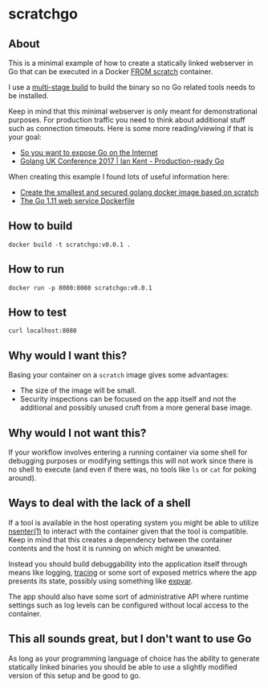 # scratchgo

## About
This is a minimal example of how to create a statically linked
webserver in Go that can be executed in a Docker [FROM scratch](https://hub.docker.com/_/scratch) container.

I use a [multi-stage build](https://docs.docker.com/develop/develop-images/multistage-build/)
to build the binary so no Go related tools needs to be installed.

Keep in mind that this minimal webserver is only meant for
demonstrational purposes. For production traffic you need to think about
additional stuff such as connection timeouts. Here is some more
reading/viewing if that is your goal:
* [So you want to expose Go on the Internet](https://blog.cloudflare.com/exposing-go-on-the-internet/)
* [Golang UK Conference 2017 | Ian Kent - Production-ready Go](https://www.youtube.com/watch?v=YF1qSfkDGAQ)

When creating this example I found lots of useful information here:
* [Create the smallest and secured golang docker image based on scratch](https://medium.com/@chemidy/create-the-smallest-and-secured-golang-docker-image-based-on-scratch-4752223b7324)
* [The Go 1.11 web service Dockerfile](https://medium.com/@pierreprinetti/the-go-1-11-dockerfile-a3218319d191)


## How to build
```
docker build -t scratchgo:v0.0.1 .
```

## How to run
```
docker run -p 8080:8080 scratchgo:v0.0.1
```

## How to test
```
curl localhost:8080
```

## Why would I want this?

Basing your container on a `scratch` image gives some advantages:
* The size of the image will be small.
* Security inspections can be focused on the app itself and not the additional and possibly unused cruft from a more general base image.

## Why would I not want this?

If your workflow involves entering a running container via some shell
for debugging purposes or modifying settings this will not work since
there is no shell to execute (and even if there was, no tools like
`ls` or `cat` for poking around).

## Ways to deal with the lack of a shell

If a tool is available in the host operating system you might be able to
utilize [nsenter(1)](https://manpages.debian.org/testing/util-linux/nsenter.1.en.html)
to interact with the container given that the tool is compatible. Keep in mind
that this creates a dependency between the container contents and the host it
is running on which might be unwanted.

Instead you should build debuggability into the application itself
through means like logging, [tracing](https://opentracing.io/) or some sort
of exposed metrics where the app presents its state, possibly using
something like [expvar](https://golang.org/pkg/expvar/).

The app should also have some sort of administrative API where runtime
settings such as log levels can be configured without local access to
the container.

## This all sounds great, but I don't want to use Go

As long as your programming language of choice has the ability to generate
statically linked binaries you should be able to use a slightly modified
version of this setup and be good to go.

